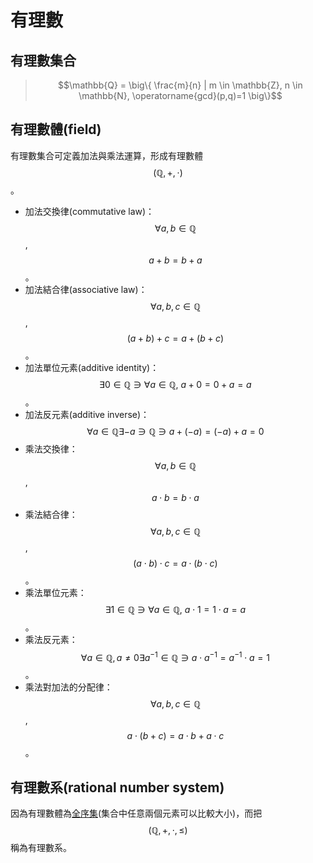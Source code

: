 # 有理數

## 有理數集合

> $$\mathbb{Q} = \big\{ \frac{m}{n} | m \in \mathbb{Z}, n \in \mathbb{N}, \operatorname{gcd}(p,q)=1 \big\}$$

## 有理數體\(field\)

有理數集合可定義加法與乘法運算，形成有理數體$$(\mathbb{Q}, +, \cdot)$$。

* 加法交換律\(commutative law\)：$$\forall a,b \in \mathbb{Q}$$, $$a+b=b+a$$。
* 加法結合律\(associative law\)：$$\forall a,b,c \in \mathbb{Q}$$, $$(a+b)+c=a+(b+c)$$。
* 加法單位元素\(additive identity\)：$$\exists 0 \in \mathbb{Q} \ni \forall a \in \mathbb{Q},\ a+0=0+a=a$$。
* 加法反元素\(additive inverse\)：$$\forall a \in \mathbb{Q} \exists -a \ni \mathbb{Q} \ni a+(-a) = (-a)+a=0$$
* 乘法交換律：$$\forall a,b \in \mathbb{Q}$$, $$a \cdot b = b \cdot a$$
* 乘法結合律：$$\forall a,b,c \in \mathbb{Q}$$, $$(a \cdot b) \cdot c=a \cdot (b \cdot c)$$。
* 乘法單位元素：$$\exists 1 \in \mathbb{Q} \ni \forall a \in \mathbb{Q},\ a\cdot 1 = 1 \cdot a = a$$。
* 乘法反元素：$$\forall a \in \mathbb{Q}, a \neq 0 \exists a^{-1} \in \mathbb{Q} \ni a \cdot a^{-1} = a^{-1} \cdot a = 1$$。
* 乘法對加法的分配律：$$\forall a,b,c \in \mathbb{Q}$$, $$a \cdot (b+c)=a\cdot b + a \cdot c$$。

## 有理數系\(rational number system\)

因為有理數體為[全序集](partial-total-order-set.md#quan-xu-ji-total-order-set)\(集合中任意兩個元素可以比較大小\)，而把$$(\mathbb{Q}, + , \cdot, \leq)$$稱為有理數系。

